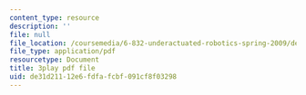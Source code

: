 ```yaml
---
content_type: resource
description: ''
file: null
file_location: /coursemedia/6-832-underactuated-robotics-spring-2009/de31d21112e6fdfafcbf091cf8f03298_9qnpQ1hVlqw.pdf
file_type: application/pdf
resourcetype: Document
title: 3play pdf file
uid: de31d211-12e6-fdfa-fcbf-091cf8f03298
---
```

